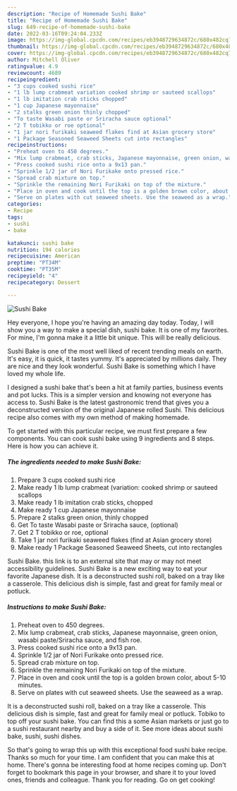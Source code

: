 ```yaml
---
description: "Recipe of Homemade Sushi Bake"
title: "Recipe of Homemade Sushi Bake"
slug: 649-recipe-of-homemade-sushi-bake
date: 2022-03-16T09:24:04.233Z
image: https://img-global.cpcdn.com/recipes/eb3948729634872c/680x482cq70/sushi-bake-recipe-main-photo.jpg
thumbnail: https://img-global.cpcdn.com/recipes/eb3948729634872c/680x482cq70/sushi-bake-recipe-main-photo.jpg
cover: https://img-global.cpcdn.com/recipes/eb3948729634872c/680x482cq70/sushi-bake-recipe-main-photo.jpg
author: Mitchell Oliver
ratingvalue: 4.9
reviewcount: 4689
recipeingredient:
- "3 cups cooked sushi rice"
- "1 lb lump crabmeat variation cooked shrimp or sauteed scallops"
- "1 lb imitation crab sticks chopped"
- "1 cup Japanese mayonnaise"
- "2 stalks green onion thinly chopped"
- "To taste Wasabi paste or Sriracha sauce optional"
- "2 T tobikko or roe optional"
- "1 jar nori furikaki seaweed flakes find at Asian grocery store"
- "1 Package Seasoned Seaweed Sheets cut into rectangles"
recipeinstructions:
- "Preheat oven to 450 degrees."
- "Mix lump crabmeat, crab sticks, Japanese mayonnaise, green onion, wasabi paste/Sriracha sauce, and fish roe."
- "Press cooked sushi rice onto a 9x13 pan."
- "Sprinkle 1/2 jar of Nori Furikake onto pressed rice."
- "Spread crab mixture on top."
- "Sprinkle the remaining Nori Furikaki on top of the mixture."
- "Place in oven and cook until the top is a golden brown color, about 5-10 minutes."
- "Serve on plates with cut seaweed sheets. Use the seaweed as a wrap."
categories:
- Recipe
tags:
- sushi
- bake

katakunci: sushi bake 
nutrition: 194 calories
recipecuisine: American
preptime: "PT34M"
cooktime: "PT35M"
recipeyield: "4"
recipecategory: Dessert

---
```



![Sushi Bake](https://img-global.cpcdn.com/recipes/eb3948729634872c/680x482cq70/sushi-bake-recipe-main-photo.jpg)

Hey everyone, I hope you're having an amazing day today. Today, I will show you a way to make a special dish, sushi bake. It is one of my favorites. For mine, I'm gonna make it a little bit unique. This will be really delicious.

Sushi Bake is one of the most well liked of recent trending meals on earth. It's easy, it is quick, it tastes yummy. It's appreciated by millions daily. They are nice and they look wonderful. Sushi Bake is something which I have loved my whole life.

I designed a sushi bake that&#39;s been a hit at family parties, business events and pot lucks. This is a simpler version and knowing not everyone has access to. Sushi Bake is the latest gastronomic trend that gives you a deconstructed version of the original Japanese rolled Sushi. This delicious recipe also comes with my own method of making homemade.


To get started with this particular recipe, we must first prepare a few components. You can cook sushi bake using 9 ingredients and 8 steps. Here is how you can achieve it.

<!--inarticleads1-->

##### The ingredients needed to make Sushi Bake:

1. Prepare 3 cups cooked sushi rice
1. Make ready 1 lb lump crabmeat (variation: cooked shrimp or sauteed scallops
1. Make ready 1 lb imitation crab sticks, chopped
1. Make ready 1 cup Japanese mayonnaise
1. Prepare 2 stalks green onion, thinly chopped
1. Get To taste Wasabi paste or Sriracha sauce, (optional)
1. Get 2 T tobikko or roe, optional
1. Take 1 jar nori furikaki seaweed flakes (find at Asian grocery store)
1. Make ready 1 Package Seasoned Seaweed Sheets, cut into rectangles


Sushi Bake. this link is to an external site that may or may not meet accessibility guidelines. Sushi Bake is a new exciting way to eat your favorite Japanese dish. It is a deconstructed sushi roll, baked on a tray like a casserole. This delicious dish is simple, fast and great for family meal or potluck. 

<!--inarticleads2-->

##### Instructions to make Sushi Bake:

1. Preheat oven to 450 degrees.
1. Mix lump crabmeat, crab sticks, Japanese mayonnaise, green onion, wasabi paste/Sriracha sauce, and fish roe.
1. Press cooked sushi rice onto a 9x13 pan.
1. Sprinkle 1/2 jar of Nori Furikake onto pressed rice.
1. Spread crab mixture on top.
1. Sprinkle the remaining Nori Furikaki on top of the mixture.
1. Place in oven and cook until the top is a golden brown color, about 5-10 minutes.
1. Serve on plates with cut seaweed sheets. Use the seaweed as a wrap.


It is a deconstructed sushi roll, baked on a tray like a casserole. This delicious dish is simple, fast and great for family meal or potluck. Tobiko to top off your sushi bake. You can find this a some Asian markets or just go to a sushi restaurant nearby and buy a side of it. See more ideas about sushi bake, sushi, sushi dishes. 

So that's going to wrap this up with this exceptional food sushi bake recipe. Thanks so much for your time. I am confident that you can make this at home. There's gonna be interesting food at home recipes coming up. Don't forget to bookmark this page in your browser, and share it to your loved ones, friends and colleague. Thank you for reading. Go on get cooking!
